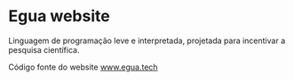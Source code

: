 # Egua website

Linguagem de programação leve e interpretada, projetada para incentivar a pesquisa científica. 

Código fonte do website www.egua.tech

